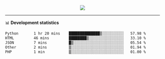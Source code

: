 <h3 align="center">
  <a href="https://github.com/hwalker928">
      <img src="https://github-profile-trophy.vercel.app/?username=hwalker928&no-bg=true&no-frame=true">
  </a>
</h3>


<hr>

📊 **Development statistics**

<!--START_SECTION:waka-->

```txt
Python       1 hr 20 mins    ██████████████▒░░░░░░░░░░   57.98 %
HTML         46 mins         ████████▒░░░░░░░░░░░░░░░░   33.10 %
JSON         7 mins          █▒░░░░░░░░░░░░░░░░░░░░░░░   05.54 %
Other        2 mins          ▒░░░░░░░░░░░░░░░░░░░░░░░░   01.94 %
PHP          1 min           ▒░░░░░░░░░░░░░░░░░░░░░░░░   01.00 %
```

<!--END_SECTION:waka-->
